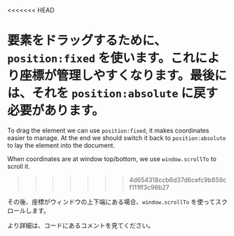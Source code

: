 <<<<<<< HEAD

要素をドラッグするために、 `position:fixed` を使います。これにより座標が管理しやすくなります。最後には、それを `position:absolute` に戻す必要があります。
=======
To drag the element we can use `position:fixed`, it makes coordinates easier to manage. At the end we should switch it back to `position:absolute` to lay the element into the document.

When coordinates are at window top/bottom, we use `window.scrollTo` to scroll it.
>>>>>>> 4d654318ccb6d37d6cefc9b859cf111ff3c96b27

その後、座標がウィンドウの上下端にある場合、`window.scrollTo` を使ってスクロールします。

より詳細は、コードにあるコメントを見てください。
